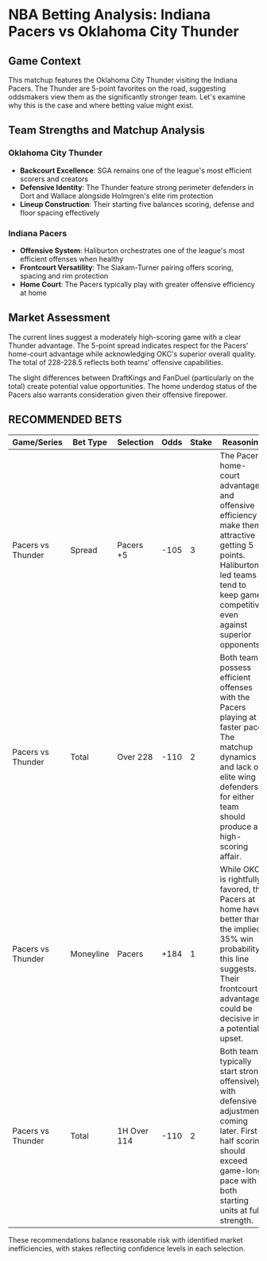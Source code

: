 # NBA Betting Analysis: Indiana Pacers vs Oklahoma City Thunder

## Game Context
This matchup features the Oklahoma City Thunder visiting the Indiana Pacers. The Thunder are 5-point favorites on the road, suggesting oddsmakers view them as the significantly stronger team. Let's examine why this is the case and where betting value might exist.

## Team Strengths and Matchup Analysis

### Oklahoma City Thunder
- **Backcourt Excellence**: SGA remains one of the league's most efficient scorers and creators
- **Defensive Identity**: The Thunder feature strong perimeter defenders in Dort and Wallace alongside Holmgren's elite rim protection
- **Lineup Construction**: Their starting five balances scoring, defense and floor spacing effectively

### Indiana Pacers
- **Offensive System**: Haliburton orchestrates one of the league's most efficient offenses when healthy
- **Frontcourt Versatility**: The Siakam-Turner pairing offers scoring, spacing and rim protection
- **Home Court**: The Pacers typically play with greater offensive efficiency at home

## Market Assessment
The current lines suggest a moderately high-scoring game with a clear Thunder advantage. The 5-point spread indicates respect for the Pacers' home-court advantage while acknowledging OKC's superior overall quality. The total of 228-228.5 reflects both teams' offensive capabilities.

The slight differences between DraftKings and FanDuel (particularly on the total) create potential value opportunities. The home underdog status of the Pacers also warrants consideration given their offensive firepower.

## RECOMMENDED BETS

| Game/Series | Bet Type | Selection | Odds | Stake | Reasoning |
|-------------|----------|-----------|------|-------|-----------|
| Pacers vs Thunder | Spread | Pacers +5 | -105 | 3 | The Pacers' home-court advantage and offensive efficiency make them attractive getting 5 points. Haliburton-led teams tend to keep games competitive even against superior opponents. |
| Pacers vs Thunder | Total | Over 228 | -110 | 2 | Both teams possess efficient offenses with the Pacers playing at a faster pace. The matchup dynamics and lack of elite wing defenders for either team should produce a high-scoring affair. |
| Pacers vs Thunder | Moneyline | Pacers | +184 | 1 | While OKC is rightfully favored, the Pacers at home have better than the implied 35% win probability this line suggests. Their frontcourt advantage could be decisive in a potential upset. |
| Pacers vs Thunder | Total | 1H Over 114 | -110 | 2 | Both teams typically start strong offensively, with defensive adjustments coming later. First-half scoring should exceed game-long pace with both starting units at full strength. |

These recommendations balance reasonable risk with identified market inefficiencies, with stakes reflecting confidence levels in each selection.